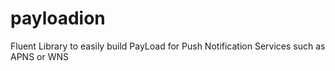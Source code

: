 # payloadion
Fluent Library to easily build PayLoad for Push Notification Services such as APNS or WNS

